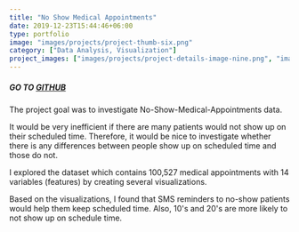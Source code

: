 ```yaml
---
title: "No Show Medical Appointments"
date: 2019-12-23T15:44:46+06:00
type: portfolio
image: "images/projects/project-thumb-six.png"
category: ["Data Analysis, Visualization"]
project_images: ["images/projects/project-details-image-nine.png", "images/projects/project-details-image-ten.png"]
---
```


##### GO TO [GITHUB](https://github.com/yejiseoung/NoShow_medical_appointment)


The project goal was to investigate No-Show-Medical-Appointments data. 

It would be very inefficient if there are many patients would not show up on their scheduled time. Therefore, it would be nice to investigate whether there is any differences between people show up on scheduled time and those do not. 

I explored the dataset which contains 100,527 medical appointments with 14 variables (features) by creating several visualizations. 

Based on the visualizations, I found that SMS reminders to no-show patients would help them keep scheduled time. Also, 10's and 20's are more likely to not show up on schedule time. 